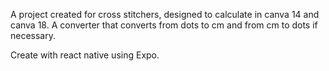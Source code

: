 A project created for cross stitchers, designed to calculate in canva 14 and canva 18.
A converter that converts from dots to cm and from cm to dots if necessary.

Create with react native using Expo.
